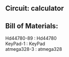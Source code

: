 
## Circuit: calculator

## Bill of Materials:

Hd44780-89 : Hd44780   
KeyPad-1 : KeyPad   
atmega328-3 : atmega328   
